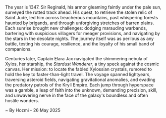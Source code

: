 
The year is 1347.  Sir Reginald, his armor gleaming faintly under the pale sun, surveyed the rutted track ahead.  His quest, to retrieve the stolen relic of Saint Jude, led him across treacherous mountains, past whispering forests haunted by brigands, and through unforgiving stretches of barren plains.  Each sunrise brought new challenges:  dodging marauding warbands, bartering with suspicious villagers for meager provisions, and navigating by the stars in the desolate nights. The journey itself was as perilous as any battle, testing his courage, resilience, and the loyalty of his small band of companions.

Centuries later, Captain Elara Jax navigated the shimmering nebula of Xylos, her starship, the *Stardust Wanderer*, a tiny speck against the cosmic canvas.  Her mission: to locate the fabled Xylossian crystals, rumored to hold the key to faster-than-light travel.  The voyage spanned lightyears, traversing asteroid fields, navigating gravitational anomalies, and evading the predatory patrols of the Kryll Empire.  Each jump through hyperspace was a gamble, a leap of faith into the unknown, demanding precision, skill, and unwavering nerve in the face of the galaxy's boundless and often hostile wonders.

~ By Hozmi - 26 May 2025
